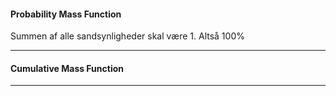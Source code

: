 #### Probability Mass Function

Summen af alle sandsynligheder skal være 1. Altså 100%

---
#### Cumulative Mass Function


---


